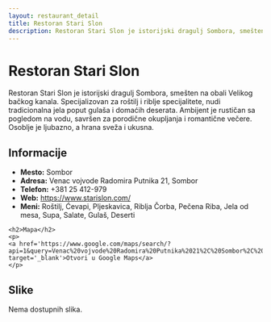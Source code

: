 ```yaml
---
layout: restaurant_detail
title: Restoran Stari Slon
description: Restoran Stari Slon je istorijski dragulj Sombora, smešten na obali Velikog bačkog kanala. Specijalizovan za roštilj i riblje specijalitete, nudi tradicionalna jela poput gulaša i domaćih deserata. Ambijent je rustičan sa pogledom na vodu, savršen za porodične okupljanja i romantične večere. Osoblje je ljubazno, a hrana sveža i ukusna.
---
```


# Restoran Stari Slon
<p class="description">Restoran Stari Slon je istorijski dragulj Sombora, smešten na obali Velikog bačkog kanala. Specijalizovan za roštilj i riblje specijalitete, nudi tradicionalna jela poput gulaša i domaćih deserata. Ambijent je rustičan sa pogledom na vodu, savršen za porodične okupljanja i romantične večere. Osoblje je ljubazno, a hrana sveža i ukusna.</p>

<div class="left-column text-content">
    <h2>Informacije</h2>
    <ul>
        <li><strong>Mesto:</strong> Sombor</li>
        <li><strong>Adresa:</strong> Venac vojvode Radomira Putnika 21, Sombor</li>
        <li><strong>Telefon:</strong> +381 25 412-979</li>
        <li><strong>Web:</strong> <a href='https://www.starislon.com/' target='_blank'>https://www.starislon.com/</a></li>
        <li><strong>Meni:</strong> Roštilj, Ćevapi, Pljeskavica, Riblja Čorba, Pečena Riba, Jela od mesa, Supa, Salate, Gulaš, Deserti</li>
    </ul>

    <h2>Mapa</h2>
    <p>
    <a href='https://www.google.com/maps/search/?api=1&query=Venac%20vojvode%20Radomira%20Putnika%2021%2C%20Sombor%2C%20Sombor' target='_blank'>Otvori u Google Maps</a>
    </p>
</div>

<div class="right-column">
    <h2>Slike</h2>
    <div class="images-grid">
<p>Nema dostupnih slika.</p>
    </div>
</div>